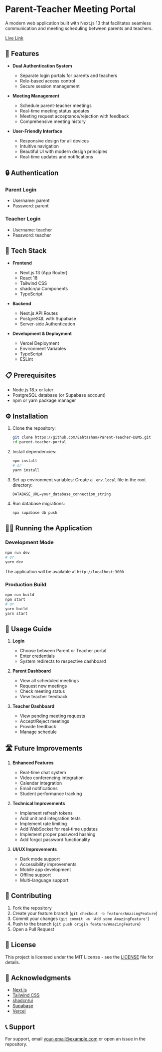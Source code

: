 # Parent-Teacher Meeting Portal

A modern web application built with Next.js 13 that facilitates seamless communication and meeting scheduling between parents and teachers.

[Live Link](https://parent-teacher-dbms.vercel.app/)

## 🌟 Features

- **Dual Authentication System**
  - Separate login portals for parents and teachers
  - Role-based access control
  - Secure session management

- **Meeting Management**
  - Schedule parent-teacher meetings
  - Real-time meeting status updates
  - Meeting request acceptance/rejection with feedback
  - Comprehensive meeting history

- **User-Friendly Interface**
  - Responsive design for all devices
  - Intuitive navigation
  - Beautiful UI with modern design principles
  - Real-time updates and notifications

## 🔒 Authentication

### Parent Login
- Username: parent
- Password: parent

### Teacher Login
- Username: teacher
- Password: teacher

## 🚀 Tech Stack

- **Frontend**
  - Next.js 13 (App Router)
  - React 18
  - Tailwind CSS
  - shadcn/ui Components
  - TypeScript

- **Backend**
  - Next.js API Routes
  - PostgreSQL with Supabase
  - Server-side Authentication

- **Development & Deployment**
  - Vercel Deployment
  - Environment Variables
  - TypeScript
  - ESLint

## 📋 Prerequisites

- Node.js 18.x or later
- PostgreSQL database (or Supabase account)
- npm or yarn package manager

## ⚙️ Installation

1. Clone the repository:
   ```bash
   git clone https://github.com/Eahtasham/Parent-Teacher-DBMS.git
   cd parent-teacher-portal
   ```

2. Install dependencies:
   ```bash
   npm install
   # or
   yarn install
   ```

3. Set up environment variables:
   Create a `.env.local` file in the root directory:
   ```env
   DATABASE_URL=your_database_connection_string
   ```

4. Run database migrations:
   ```bash
   npx supabase db push
   ```

## 🏃‍♂️ Running the Application

### Development Mode
```bash
npm run dev
# or
yarn dev
```
The application will be available at `http://localhost:3000`

### Production Build
```bash
npm run build
npm start
# or
yarn build
yarn start
```

## 📱 Usage Guide

1. **Login**
   - Choose between Parent or Teacher portal
   - Enter credentials
   - System redirects to respective dashboard

2. **Parent Dashboard**
   - View all scheduled meetings
   - Request new meetings
   - Check meeting status
   - View teacher feedback

3. **Teacher Dashboard**
   - View pending meeting requests
   - Accept/Reject meetings
   - Provide feedback
   - Manage schedule

## 🛣️ Future Improvements

1. **Enhanced Features**
   - Real-time chat system
   - Video conferencing integration
   - Calendar integration
   - Email notifications
   - Student performance tracking

2. **Technical Improvements**
   - Implement refresh tokens
   - Add unit and integration tests
   - Implement rate limiting
   - Add WebSocket for real-time updates
   - Implement proper password hashing
   - Add forgot password functionality

3. **UI/UX Improvements**
   - Dark mode support
   - Accessibility improvements
   - Mobile app development
   - Offline support
   - Multi-language support

## 🤝 Contributing

1. Fork the repository
2. Create your feature branch (`git checkout -b feature/AmazingFeature`)
3. Commit your changes (`git commit -m 'Add some AmazingFeature'`)
4. Push to the branch (`git push origin feature/AmazingFeature`)
5. Open a Pull Request

## 📄 License

This project is licensed under the MIT License - see the [LICENSE](LICENSE) file for details.

## 👏 Acknowledgments

- [Next.js](https://nextjs.org/)
- [Tailwind CSS](https://tailwindcss.com/)
- [shadcn/ui](https://ui.shadcn.com/)
- [Supabase](https://supabase.com/)
- [Vercel](https://vercel.com/)

## 📞 Support

For support, email your-email@example.com or open an issue in the repository.
